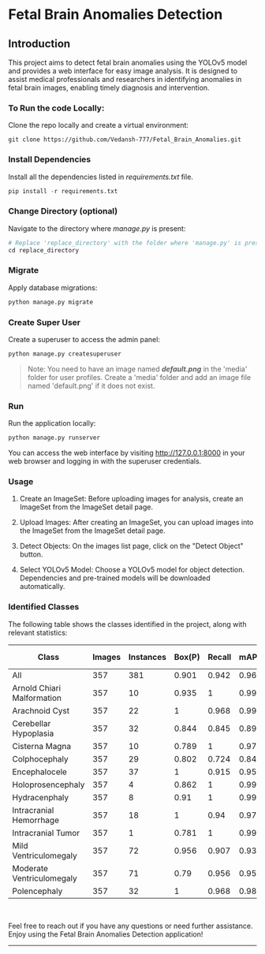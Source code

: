 # Fetal Brain Anomalies Detection

## Introduction

This project aims to detect fetal brain anomalies using the YOLOv5 model and provides a web interface for easy image analysis. It is designed to assist medical professionals and researchers in identifying anomalies in fetal brain images, enabling timely diagnosis and intervention.

### To Run the code Locally:

Clone the repo locally and create a virtual environment:

```shell
git clone https://github.com/Vedansh-777/Fetal_Brain_Anomalies.git
```


### Install Dependencies

Install all the dependencies listed in _requirements.txt_ file.
```python
pip install -r requirements.txt
```


### Change Directory (optional)

Navigate to the directory where _manage.py_ is present:
```python
# Replace 'replace_directory' with the folder where 'manage.py' is present
cd replace_directory
```


### Migrate

Apply database migrations:
```python
python manage.py migrate
```


### Create Super User

Create a superuser to access the admin panel:
```python
python manage.py createsuperuser
```

> Note: You need to have an image named _**default.png**_ in the 'media' folder for user profiles. Create a 'media' folder and add an image file named 'default.png' if it does not exist.


### Run

Run the application locally:
```python
python manage.py runserver
```
You can access the web interface by visiting http://127.0.0.1:8000 in your web browser and logging in with the superuser credentials.


### Usage

1. Create an ImageSet: Before uploading images for analysis, create an ImageSet from the ImageSet detail page.

2. Upload Images: After creating an ImageSet, you can upload images into the ImageSet from the ImageSet detail page.

3. Detect Objects: On the images list page, click on the "Detect Object" button.

4. Select YOLOv5 Model: Choose a YOLOv5 model for object detection. Dependencies and pre-trained models will be downloaded automatically.


### Identified Classes

The following table shows the classes identified in the project, along with relevant statistics:

| Class                      | Images | Instances | Box(P) | Recall | mAP50 | mAP50-95 | Mask(P) | Recall | mAP50 | mAP50-95 |
| -------------------------- | ------ | --------- | ------ | ------ | ----- | -------- | ------- | ------ | ----- | -------- |
| All                        | 357    | 381       | 0.901  | 0.942  | 0.962 | 0.637    | 0.896   | 0.935  | 0.957 | 0.55     |
| Arnold Chiari Malformation | 357    | 10        | 0.935  | 1      | 0.995 | 0.679    | 0.935   | 1      | 0.995 | 0.505    |
| Arachnoid Cyst             | 357    | 22        | 1      | 0.968  | 0.995 | 0.662    | 1       | 0.968  | 0.995 | 0.62     |
| Cerebellar Hypoplasia      | 357    | 32        | 0.844  | 0.845  | 0.897 | 0.633    | 0.875   | 0.876  | 0.943 | 0.583    |
| Cisterna Magna             | 357    | 10        | 0.789  | 1      | 0.977 | 0.599    | 0.71    | 0.9    | 0.887 | 0.479    |
| Colphocephaly              | 357    | 29        | 0.802  | 0.724  | 0.842 | 0.438    | 0.802   | 0.724  | 0.842 | 0.429    |
| Encephalocele              | 357    | 37        | 1      | 0.915  | 0.953 | 0.652    | 1       | 0.915  | 0.953 | 0.631    |
| Holoprosencephaly          | 357    | 4         | 0.862  | 1      | 0.995 | 0.846    | 0.862   | 1      | 0.995 | 0.647    |
| Hydracenphaly              | 357    | 8         | 0.91   | 1      | 0.995 | 0.765    | 0.91    | 1      | 0.995 | 0.728    |
| Intracranial Hemorrhage    | 357    | 18        | 1      | 0.94   | 0.972 | 0.505    | 1       | 0.94   | 0.972 | 0.545    |
| Intracranial Tumor         | 357    | 1         | 0.781  | 1      | 0.995 | 0.697    | 0.781   | 1      | 0.995 | 0.298    |
| Mild Ventriculomegaly      | 357    | 72        | 0.956  | 0.907  | 0.935 | 0.56     | 0.956   | 0.907  | 0.942 | 0.502    |
| Moderate Ventriculomegaly  | 357    | 71        | 0.79   | 0.956  | 0.951 | 0.646    | 0.79    | 0.956  | 0.951 | 0.599    |
| Polencephaly               | 357    | 32        | 1      | 0.968  | 0.988 | 0.588    | 1       | 0.968  | 0.988 | 0.549    |

<br>

Feel free to reach out if you have any questions or need further assistance. Enjoy using the Fetal Brain Anomalies Detection application!

---